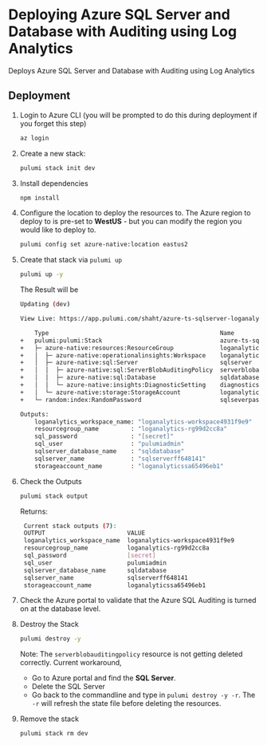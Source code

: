 # Deploying Azure SQL Server and Database with Auditing using Log Analytics

Deploys Azure SQL Server and Database with Auditing using Log Analytics


## Deployment

1. Login to Azure CLI (you will be prompted to do this during deployment if you forget this step)

    ```bash
    az login
    ```

1. Create a new stack:

    ```bash
    pulumi stack init dev
    ```
1. Install dependencies
    ```bash
    npm install
    ```
1. Configure the location to deploy the resources to.  The Azure region to deploy to is pre-set to **WestUS** - but you can modify the region you would like to deploy to.

    ```bash
    pulumi config set azure-native:location eastus2
    ```
1. Create that stack via `pulumi up`
    ```bash
    pulumi up -y
    ```

    The Result will be

    ```bash
    Updating (dev)

    View Live: https://app.pulumi.com/shaht/azure-ts-sqlserver-loganalytics/dev/updates/226

        Type                                                Name                                 Status      
    +   pulumi:pulumi:Stack                                 azure-ts-sqlserver-loganalytics-dev  created     
    +   ├─ azure-native:resources:ResourceGroup             loganalytics-rg                      created     
    +   │  ├─ azure-native:operationalinsights:Workspace    loganalytics-workspace               created     
    +   │  ├─ azure-native:sql:Server                       sqlserver                            created     
    +   │  │  ├─ azure-native:sql:ServerBlobAuditingPolicy  serverblobauditingpolicy             created     
    +   │  │  ├─ azure-native:sql:Database                  sqldatabase                          created     
    +   │  │  └─ azure-native:insights:DiagnosticSetting    diagnosticsetting                    created     
    +   │  └─ azure-native:storage:StorageAccount           loganalyticssa                       created     
    +   └─ random:index:RandomPassword                      sqlseverpassword                     created     
    
    Outputs:
        loganalytics_workspace_name: "loganalytics-workspace4931f9e9"
        resourcegroup_name         : "loganalytics-rg99d2cc8a"
        sql_password               : "[secret]"
        sql_user                   : "pulumiadmin"
        sqlserver_database_name    : "sqldatabase"
        sqlserver_name             : "sqlserverff648141"
        storageaccount_name        : "loganalyticssa65496eb1"
    ```
1. Check the Outputs
   ```bash
   pulumi stack output
   ```

   Returns:
   ```bash
    Current stack outputs (7):
    OUTPUT                       VALUE
    loganalytics_workspace_name  loganalytics-workspace4931f9e9
    resourcegroup_name           loganalytics-rg99d2cc8a
    sql_password                 [secret]
    sql_user                     pulumiadmin
    sqlserver_database_name      sqldatabase
    sqlserver_name               sqlserverff648141
    storageaccount_name          loganalyticssa65496eb1
   ```

1. Check the Azure portal to validate that the Azure SQL Auditing is turned on at the database level.

1. Destroy the Stack
   ```bash
   pulumi destroy -y
   ```

   Note:  The `serverblobauditingpolicy` resource is not getting deleted correctly.
   Current workaround,
   - Go to Azure portal and find the **SQL Server**.
   - Delete the SQL Server
   - Go back to the commandline and type in `pulumi destroy -y -r`.  The `-r` will refresh the state file before deleting the resources.

1. Remove the stack
   ```bash
   pulumi stack rm dev
   ```